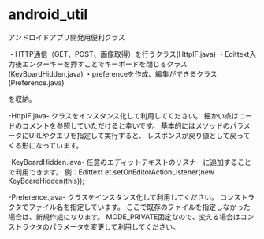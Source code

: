 android_util
============

アンドロイドアプリ開発用便利クラス

・HTTP通信（GET、POST、画像取得）を行うクラス(HttpIF.java)
・Edittext入力後エンターキーを押すことでキーボードを閉じるクラス(KeyBoardHidden.java)
・preferenceを作成、編集ができるクラス(Preference.java)

を収納。

-HttpIF.java-
クラスをインスタンス化して利用してください。
細かい点はコードのコメントを参照していただけると幸いです。
基本的にはメソッドのパラメータにURLやクエリを指定して実行すると、
レスポンスが戻り値として戻ってくる形になっています。

-KeyBoardHidden.java-
任意のエディットテキストのリスナーに追加することで利用できます。
例：Edittext et.setOnEditorActionListener(new KeyBoardHidden(this));

-Preference.java-
クラスをインスタンス化して利用してください。
コンストラクタでファイル名を指定しています。
ここで既存のファイルを指定しなかった場合は、新規作成になります。
MODE_PRIVATE固定なので、変える場合はコンストラクタのパラメータを変更して利用してください。
